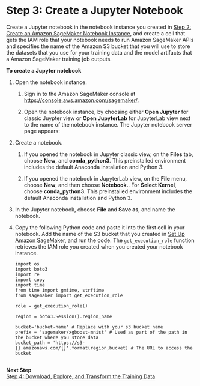 # Step 3: Create a Jupyter Notebook<a name="ex1-prepare"></a>

Create a Jupyter notebook in the notebook instance you created in [Step 2: Create an Amazon SageMaker Notebook Instance](gs-setup-working-env.md), and create a cell that gets the IAM role that your notebook needs to run Amazon SageMaker APIs and specifies the name of the Amazon S3 bucket that you will use to store the datasets that you use for your training data and the model artifacts that a Amazon SageMaker training job outputs\.

**To create a Jupyter notebook**

1. Open the notebook instance\.

   1. Sign in to the Amazon SageMaker console at [https://console\.aws\.amazon\.com/sagemaker/](https://console.aws.amazon.com/sagemaker/)\.

   1. Open the notebook instance, by choosing either **Open Jupyter** for classic Juypter view or **Open JupyterLab** for JupyterLab view next to the name of the notebook instance\. The Jupyter notebook server page appears:

1. Create a notebook\. 

   1. If you opened the notebook in Jupyter classic view, on the **Files** tab, choose **New**, and **conda\_python3**\. This preinstalled environment includes the default Anaconda installation and Python 3\.

   1. If you opened the notebook in JupyterLab view, on the **File** menu, choose **New**, and then choose **Notebook\.**\. For **Select Kernel**, choose **conda\_python3**\. This preinstalled environment includes the default Anaconda installation and Python 3\.

1. In the Jupyter notebook, choose **File** and **Save as**, and name the notebook\.

1. Copy the following Python code and paste it into the first cell in your notebook\. Add the name of the S3 bucket that you created in [Set Up Amazon SageMaker](gs-set-up.md), and run the code\. The `get_execution_role` function retrieves the IAM role you created when you created your notebook instance\.

   ```
   import os
   import boto3
   import re
   import copy
   import time
   from time import gmtime, strftime
   from sagemaker import get_execution_role
   
   role = get_execution_role()
   
   region = boto3.Session().region_name
   
   bucket='bucket-name' # Replace with your s3 bucket name
   prefix = 'sagemaker/xgboost-mnist' # Used as part of the path in the bucket where you store data
   bucket_path = 'https://s3-{}.amazonaws.com/{}'.format(region,bucket) # The URL to access the bucket
   ```

## <a name="ex1-prepare-2"></a>

**Next Step**  
[Step 4: Download, Explore, and Transform the Training Data](ex1-preprocess-data.md)